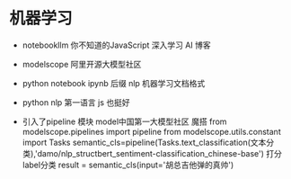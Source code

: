 # 机器学习

- notebookllm
  你不知道的JavaScript  深入学习
  AI 博客

- modelscope 
  阿里开源大模型社区
- python notebook
  ipynb 后缀
  nlp 机器学习文档格式
 
- python
  nlp 第一语言
  js 也挺好


- 引入了pipeline 模块
   model中国第一大模型社区
   魔搭
   from modelscope.pipelines import pipeline
   from modelscope.utils.constant import Tasks
   semantic_cls=pipeline(Tasks.text_classification(文本分类),'damo/nlp_structbert_sentiment-classification_chinese-base')
   打分 label分类
   result = semantic_cls(input='胡总吉他弹的真帅')

